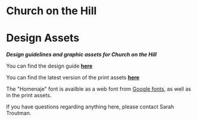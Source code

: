 # Church on the Hill
# Design Assets
***Design guidelines and graphic assets for Church on the Hill***

You can find the design guide [**here**](./Logo%20Style%20Guide.pdf)

You can find the latest version of the print assets [**here**](https://github.com/churchonthehill/design-assets/releases/latest)

The "Homenaje" font is availble as a web font from [Google fonts](https://fonts.google.com/specimen/Homenaje), as well as in the print assets.

If you have questions regarding anything here, please contact Sarah Troutman.
